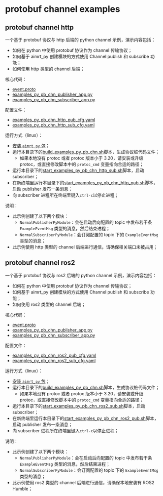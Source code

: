# protobuf channel examples


## protobuf channel http


一个基于 protobuf 协议与 http 后端的 python channel 示例，演示内容包括：
- 如何在 python 中使用 protobuf 协议作为 channel 传输协议；
- 如何基于 aimrt_py 创建模块的方式使用 Channel publish 和 subscribe 功能；
- 如何使用 http 类型的 channel 后端；


核心代码：
- [event.proto](../../../protocols/pb/example/event.proto)
- [examples_py_pb_chn_publisher_app.py](./examples_py_pb_chn_publisher_app.py)
- [examples_py_pb_chn_subscriber_app.py](./examples_py_pb_chn_subscriber_app.py)


配置文件：
- [examples_py_pb_chn_http_pub_cfg.yaml](./cfg/examples_py_pb_chn_http_pub_cfg.yaml)
- [examples_py_pb_chn_http_sub_cfg.yaml](./cfg/examples_py_pb_chn_http_sub_cfg.yaml)



运行方式（linux）：
- [安装 `aimrt_py` 包](../../../../document/sphinx-cn/tutorials/quick_start/installation_py.md)；
- 运行本目录下的[build_examples_py_pb_chn.sh](./build_examples_py_pb_chn.sh)脚本，生成协议桩代码文件；
  - 如果本地没有 protoc 或者 protoc 版本小于 3.20，请安装或升级 protoc，或直接修改脚本中的 `protoc_cmd` 变量指向合适的路径；
- 运行本目录下的[start_examples_py_pb_chn_http_sub.sh](./start_examples_py_pb_chn_http_sub.sh)脚本，启动 subscriber；
- 在新终端里运行本目录下的[start_examples_py_pb_chn_http_pub.sh](./start_examples_py_pb_chn_http_pub.sh)脚本，启动 publisher 发布一条消息；
- 向 subscriber 进程所在终端里键入`ctrl-c`以停止进程；


说明：
- 此示例创建了以下两个模块：
  - `NormalPublisherPyModule`：会在启动后向配置的 topic 中发布若干条 `ExampleEventMsg` 类型的消息，然后结束进程；
  - `NormalSubscriberPyModule`：会订阅配置的 topic 下的 `ExampleEventMsg` 类型的消息；
- 此示例使用 http 类型的 channel 后端进行通信，请确保相关端口未被占用；



## protobuf channel ros2

一个基于 protobuf 协议与 ros2 后端的 python channel 示例，演示内容包括：
- 如何在 python 中使用 protobuf 协议作为 channel 传输协议；
- 如何基于 aimrt_py 创建模块的方式使用 Channel publish 和 subscribe 功能；
- 如何使用 ros2 类型的 channel 后端；


核心代码：
- [event.proto](../../../protocols/pb/example/event.proto)
- [examples_py_pb_chn_publisher_app.py](./examples_py_pb_chn_publisher_app.py)
- [examples_py_pb_chn_subscriber_app.py](./examples_py_pb_chn_subscriber_app.py)


配置文件：
- [examples_py_pb_chn_ros2_pub_cfg.yaml](./cfg/examples_py_pb_chn_ros2_pub_cfg.yaml)
- [examples_py_pb_chn_ros2_sub_cfg.yaml](./cfg/examples_py_pb_chn_ros2_sub_cfg.yaml)



运行方式（linux）：
- [安装 `aimrt_py` 包](../../../../document/sphinx-cn/tutorials/quick_start/installation_py.md)；
- 运行本目录下的[build_examples_py_pb_chn.sh](./build_examples_py_pb_chn.sh)脚本，生成协议桩代码文件；
  - 如果本地没有 protoc 或者 protoc 版本小于 3.20，请安装或升级 protoc，或直接修改脚本中的 `protoc_cmd` 变量指向合适的路径；
- 运行本目录下的[start_examples_py_pb_chn_ros2_sub.sh](./start_examples_py_pb_chn_ros2_sub.sh)脚本，启动 subscriber；
- 在新终端里运行本目录下的[start_examples_py_pb_chn_ros2_pub.sh](./start_examples_py_pb_chn_ros2_pub.sh)脚本，启动 publisher 发布一条消息；
- 向 subscriber 进程所在终端里键入`ctrl-c`以停止进程；


说明：
- 此示例创建了以下两个模块：
  - `NormalPublisherPyModule`：会在启动后向配置的 topic 中发布若干条 `ExampleEventMsg` 类型的消息，然后结束进程；
  - `NormalSubscriberPyModule`：会订阅配置的 topic 下的 `ExampleEventMsg` 类型的消息；
- 此示例使用 ros2 类型的 channel 后端进行通信，请确保本地安装有 ROS2 Humble；


